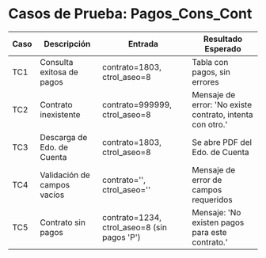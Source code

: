 # Casos de Prueba: Pagos_Cons_Cont

| Caso | Descripción | Entrada | Resultado Esperado |
|------|-------------|---------|--------------------|
| TC1  | Consulta exitosa de pagos | contrato=1803, ctrol_aseo=8 | Tabla con pagos, sin errores |
| TC2  | Contrato inexistente | contrato=999999, ctrol_aseo=8 | Mensaje de error: 'No existe contrato, intenta con otro.' |
| TC3  | Descarga de Edo. de Cuenta | contrato=1803, ctrol_aseo=8 | Se abre PDF del Edo. de Cuenta |
| TC4  | Validación de campos vacíos | contrato='', ctrol_aseo='' | Mensaje de error de campos requeridos |
| TC5  | Contrato sin pagos | contrato=1234, ctrol_aseo=8 (sin pagos 'P') | Mensaje: 'No existen pagos para este contrato.' |
